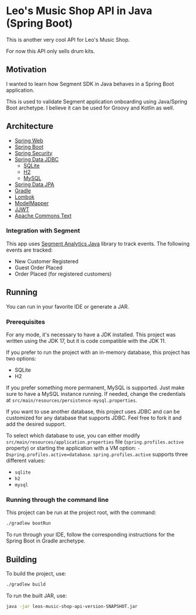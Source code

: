 # Leo's Music Shop API in Java (Spring Boot)
This is another very cool API for Leo's Music Shop.

For now this API only sells drum kits.

## Motivation

I wanted to learn how Segment SDK in Java behaves in a Spring Boot application.

This is used to validate Segment application onboarding using Java/Spring Boot archetype. I believe it can be used for Groovy and Kotlin as well.

## Architecture

- [Spring Web](https://spring.io/)
- [Spring Boot](https://spring.io/projects/spring-boot)
- [Spring Security](https://spring.io/projects/spring-security)
- [Spring Data JDBC](https://spring.io/projects/spring-data-jdbc)
  - [SQLite](https://www.sqlite.org/index.html)
  - [H2](https://www.h2database.com/html/main.html)
  - [MySQL](https://www.mysql.com/)
- [Spring Data JPA](https://spring.io/projects/spring-data-jpa)
- [Gradle](https://gradle.org/)
- [Lombok](https://projectlombok.org/)
- [ModelMapper](http://modelmapper.org/)
- [JJWT](https://github.com/jwtk/jjwt)
- [Apache Commons Text](https://commons.apache.org/proper/commons-text/)

### Integration with Segment

This app uses [Segment Analytics Java](https://github.com/segmentio/analytics-java) library to track events. The following events are tracked:

- New Customer Registered
- Guest Order Placed
- Order Placed (for registered customers)

## Running

You can run in your favorite IDE or generate a JAR.

### Prerequisites

For any mode, it's necessary to have a JDK installed. This project was written using the JDK 17, but it is code compatible with the JDK 11. 

If you prefer to run the project with an in-memory database, this project has two options:

- SQLite
- H2

If you prefer something more permanent, MySQL is supported. Just make sure to have a MySQL instance running. If needed, change the credentials at `src/main/resources/persistence-mysql.properties`.

If you want to use another database, this project uses JDBC and can be customized for any database that supports JDBC. Feel free to fork it and add the desired support. 

To select which database to use, you can either modify `src/main/resources/application.properties` file (`spring.profiles.active` property) or starting the application with a VM option: `-Dspring.profiles.active=database`. `spring.profiles.active` supports three different values:

- `sqlite`
- `h2`
- `mysql`

### Running through the command line

This project can be run at the project root, with the command:

```sh
./gradlew bootRun
```

To run through your IDE, follow the corresponding instructions for the Spring Boot in Gradle archetype.

## Building

To build the project, use:

```sh
./gradlew build
```

To run the built JAR, use: 

```sh
java -jar leos-music-shop-api-version-SNAPSHOT.jar
```